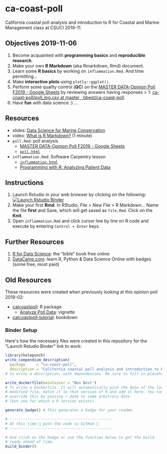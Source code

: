 # ca-coast-poll

California coastal poll analysis and introduction to R for Coastal and Marine Management class at CSUCI 2019-11.

## Objectives 2019-11-06

1. Become acquainted with **programming basics** and **reproducible research**.
1. Make your own **R Markdown** (aka Rmarkdown, Rmd) document.
1. Learn some **R basics** by working on `inflammation.Rmd`. And time permitting...
1. Make **interactive plots** using `plotly::ggplot()`.
1. Perform some quality control (**QC**) on the [MASTER DATA-Opinion Poll F2019 - Google Sheets](https://docs.google.com/spreadsheets/d/1hH68SqNsvAASFn25-X9ssJPkcGSS-SfS6n3zui9hYOQ/edit#gid=1739121823) by reviewing answers having responses > 1:  [ca-coast-poll/poll_log.csv at master · bbest/ca-coast-poll](https://github.com/bbest/ca-coast-poll/blob/master/data/poll_log.csv).
1. Have **fun** with data science :) ...

## Resources

- slides: [Data Science for Marine Conservation](https://docs.google.com/presentation/d/1yHQir_zgYqRIDuADHnVTsbhXLO3nEzL3OfHU3oCbUNE/edit?usp=sharing)
- video: [What is R Markdown?](https://vimeo.com/178485416) (1 minute)
- `poll.Rmd`: poll analysis
  - [MASTER DATA-Opinion Poll F2019 - Google Sheets](https://docs.google.com/spreadsheets/d/1hH68SqNsvAASFn25-X9ssJPkcGSS-SfS6n3zui9hYOQ/edit#gid=1739121823)
  - [`poll.html`](./poll.html)
- `inflammation.Rmd`: Software Carpentry lesson
  - [`inflammation.html`](./inflammation.html)
  - [Programming with R: Analyzing Patient Data](http://swcarpentry.github.io/r-novice-inflammation/01-starting-with-data/index.html)

## Instructions

1. Launch Rstudio in your web browser by clicking on the following:
  [![Launch Rstudio Binder](http://mybinder.org/badge_logo.svg)](https://mybinder.org/v2/gh/bbest/ca-coast-poll/master?urlpath=rstudio)
1. Make your first **Rmd**. In RStudio, File > New File > R Markdown... Name the file **first** and Save, which will get saved as `file.Rmd`. Click on the **Knit**.
1. Open `inflammation.Rmd` and click cursor line by line on R code and execute by entering `Control + Enter` keys.

## Further Resources

1. [R for Data Science](https://r4ds.had.co.nz/): the "bible" book free online
1. [DataCamp.com](https://www.datacamp.com/home): learn R, Python & Data Science Online with badges (some free, most paid)

## Old Resources

These resources were created when previously looking at this opinion poll 2019-02:

- [calcoastpoll](http://benbestphd.com/calcoastpoll/index.html): R package
  - [Analyze Poll Data](http://benbestphd.com/calcoastpoll/articles/analyze.html): vignette
- [calcoastpoll-tutorial](http://benbestphd.com/calcoastpoll-tutorial/index.html): bookdown


### Binder Setup

Here's how the necessary files were created in this repository for the "Launch Rstudio Binder" link to work:

```r
library(holepunch)
write_compendium_description(
  package     = "ca-coast-poll", 
  description = "California coastal poll analysis and introduction to R")
# to write a description, with dependencies. Be sure to fill in placeholder text

write_dockerfile(maintainer = "Ben Best") 
# To write a Dockerfile. It will automatically pick the date of the last 
# modified file, match it to that version of R and add it here. You can 
# override this by passing r_date to some arbitrary date
# (but one for which a R version exists).

generate_badge() # This generates a badge for your readme.

# ----------------------------------------------
# At this time 🙌 push the code to GitHub 🙌
# ----------------------------------------------

# And click on the badge or use the function below to get the build 
# ready ahead of time.
build_binder()
```